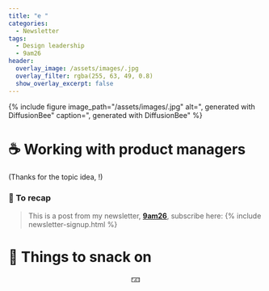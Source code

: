 ```yaml
---
title: "e "
categories:
  - Newsletter
tags:
  - Design leadership
  - 9am26
header:
  overlay_image: /assets/images/.jpg
  overlay_filter: rgba(255, 63, 49, 0.8)
  show_overlay_excerpt: false
---
```



{% include figure image_path="/assets/images/.jpg" alt=", generated with DiffusionBee" caption=", generated with DiffusionBee" %}

# ☕ Working with product managers

(Thanks for the topic idea, !)


### 🥤 To recap

> This is a post from my newsletter, **[9am26](https://polgarp.com/categories/newsletter/)**, subscribe here:
> {% include newsletter-signup.html %}

# 🍪 Things to snack on

<p style="text-align: center;">🁃</p>
